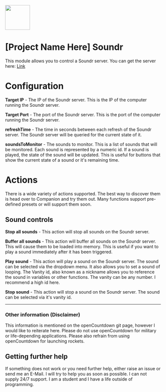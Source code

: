 <img src="https://git.project-name-here.de/Project-Name-Here/soundr/raw/branch/master/resources/logo.svg" height="80px">

# [Project Name Here] Soundr

This module allows you to control a Soundr server.
You can get the server here: [Link](https://git.project-name-here.de/Project-Name-Here/soundr)

# Configuration

**Target IP** - The IP of the Soundr server. This is the IP of the computer running the Soundr server.

**Target Port** - The port of the Soundr server. This is the port of the computer running the Soundr server.

**refreshTime** - The time in seconds between each refresh of the Soundr server. The Soundr server will be queried for the current state of it.

**soundsToMonitor** - The sounds to monitor. This is a list of sounds that will be monitored. Each sound is represented by a numeric id. If a sound is played, the state of the sound will be updated. This is useful for buttons that show the current state of a sound or it's remaining time. 

# Actions
There is a wide variety of actions supported. The best way to discover them is head over to Companion and try them out. Many functions support pre-defined presets or will support them soon.

## Sound controls
**Stop all sounds** - This action will stop all sounds on the Soundr server.

**Buffer all sounds** - This action will buffer all sounds on the Soundr server. This will cause them to be loaded into memory. This is useful if you want to play a sound immediately after it has been triggered.

**Play sound** - This action will play a sound on the Soundr server. The sound can be selected via the dropdown menu. It also allows you to set a sound of looping. The Vanity id, also known as a nickname allows you to reference the sound in variables or other functions. The vanity can be any number. I recommend a high id here.

**Stop sound** - This action will stop a sound on the Soundr server. The sound can be selected via it's vanity id.

<hr>



### Other information (Disclaimer)
This information is mentioned on the openCountdown git page, however I would like to reiterate here.
Please do not use openCountdown for military or life-depending applications. Please also refrain from using openCountdown for launching rockets.

## Getting further help
If something does not work or you need further help, either raise an issue or send me an E-Mail. I will try to help you as soon as possible.
I can not supply 24/7 support. I am a student and I have a life outside of programming.